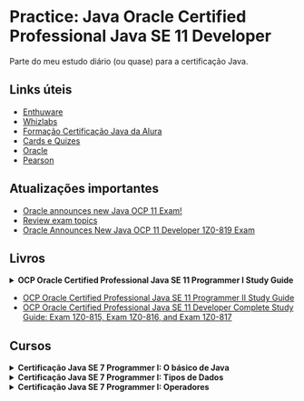 # Practice: Java Oracle Certified Professional Java SE 11 Developer
Parte do meu estudo diário (ou quase) para a certificação Java.

## Links úteis
- [Enthuware](https://enthuware.com/java-certification-mock-exams/oracle-certified-associate/ocp-java-11-exam-i-1z0-815)
- [Whizlabs](https://www.whizlabs.com/ocpjd-java-se-11-programmer-i/)
- [Formação Certificação Java da Alura](https://cursos.alura.com.br/formacao-certificacao-java)
- [Cards e Quizes](http://app.efficientlearning.com/my-account)
- [Oracle](https://education.oracle.com/product/pexam_1Z0-819)
- [Pearson](https://home.pearsonvue.com/)

## Atualizações importantes
- [Oracle announces new Java OCP 11 Exam!](https://www.selikoff.net/2020/08/26/dont-panic-oracle-announces-new-java-ocp-11-exam/)
- [Review exam topics](https://education.oracle.com/product/pexam_1Z0-819#collapse2)
- [Oracle Announces New Java OCP 11 Developer 1Z0-819 Exam](https://www.whizlabs.com/blog/oracle-announces-new-java-ocp-11-developer-1z0-819-exam/)

## Livros
<details>
  <summary><b>OCP Oracle Certified Professional Java SE 11 Programmer I Study Guide</b></summary>
  
- [Link do livro](https://www.notion.so/Oracle-Certified-Professional-Java-SE-11-Programmer-I-c005b837bf774828b4f65c031872600c)
- [Resumo](https://www.amazon.com.br/Oracle-Certified-Professional-Programmer-Study/dp/1119584701/ref=asc_df_1119584701/?tag=googleshopp00-20&linkCode=df0&hvadid=379726163686&hvpos=&hvnetw=g&hvrand=14143564571460691942&hvpone=&hvptwo=&hvqmt=&hvdev=c&hvdvcmdl=&hvlocint=&hvlocphy=1001773&hvtargid=pla-844213731096&psc=1)
</details>

- [OCP Oracle Certified Professional Java SE 11 Programmer II Study Guide](https://www.amazon.com.br/Oracle-Certified-Professional-Programmer-Study/dp/1119617626)
- [OCP Oracle Certified Professional Java SE 11 Developer Complete Study Guide: Exam 1Z0-815, Exam 1Z0-816, and Exam 1Z0-817](https://www.amazon.com.br/Oracle-Certified-Professional-Developer-Complete/dp/1119619130)

## Cursos

<details>
    <summary><b>Certificação Java SE 7 Programmer I: O básico de Java</b></summary>

- [Certificado](https://cursos.alura.com.br/certificate/065f12d3-cb19-4a4c-b60e-94a07bdfd5be)
- [Aula](https://cursos.alura.com.br/course/certificacao-java-basico)
  - 1: [Resumo](https://github.com/hopesoh/practice-java-ocp11/blob/master/certification/course1/section1/section-1.md) | [Código](https://github.com/hopesoh/practice-java-ocp11/blob/master/certification/course1/section1/)
  - 2: [Resumo](https://github.com/hopesoh/practice-java-ocp11/blob/master/certification/course1/section2/section-2.md) | [Código](https://github.com/hopesoh/practice-java-ocp11/blob/master/certification/course1/section2/)
  - 3: [Resumo](https://github.com/hopesoh/practice-java-ocp11/blob/master/certification/course1/section3/section-3.md) | [Código](https://github.com/hopesoh/practice-java-ocp11/blob/master/certification/course1/section3/)
  - 4: [Resumo](https://github.com/hopesoh/practice-java-ocp11/blob/master/certification/course1/section4/section-4.md) | [Código](https://github.com/hopesoh/practice-java-ocp11/blob/master/certification/course1/section4/)
</details>

<details>
  <summary><b>Certificação Java SE 7 Programmer I: Tipos de Dados</b></summary>

- [Certificado](https://cursos.alura.com.br/certificate/1799046c-3523-462c-8909-d9b08227089b)
- [Aulas](https://cursos.alura.com.br/course/certificacao-java-tipos-de-dados)
  - 1: [Resumo](https://github.com/hopesoh/practice-java-ocp11/blob/master/certification/course2/section1/section-1.md) | [Código](https://github.com/hopesoh/practice-java-ocp11/blob/master/certification/course2/section1/)
  - 2: [Resumo](https://github.com/hopesoh/practice-java-ocp11/blob/master/certification/course2/section2/section-2.md) | [Código](https://github.com/hopesoh/practice-java-ocp11/blob/master/certification/course2/section2/)
  - 3: [Resumo](https://github.com/hopesoh/practice-java-ocp11/blob/master/certification/course2/section3/section-3.md) | [Código](https://github.com/hopesoh/practice-java-ocp11/blob/master/certification/course2/section3/)
  - 4: [Resumo](https://github.com/hopesoh/practice-java-ocp11/blob/master/certification/course2/section4/section-4.md) | [Código](https://github.com/hopesoh/practice-java-ocp11/blob/master/certification/course2/section4/)
  - 5: [Resumo](https://github.com/hopesoh/practice-java-ocp11/blob/master/certification/course2/section5/section-5.md) | [Código](https://github.com/hopesoh/practice-java-ocp11/blob/master/certification/course2/section5/)
  - 6: [Resumo](https://github.com/hopesoh/practice-java-ocp11/blob/master/certification/course2/section6/section-6.md) | [Código](https://github.com/hopesoh/practice-java-ocp11/blob/master/certification/course2/section6/)
  - 7: [Resumo](https://github.com/hopesoh/practice-java-ocp11/blob/master/certification/course2/section7/section-7.md) | [Código](https://github.com/hopesoh/practice-java-ocp11/blob/master/certification/course2/section7/)
</details>

<details>
  <summary><b>Certificação Java SE 7 Programmer I: Operadores</b></summary>

- [Aulas](https://cursos.alura.com.br/course/certificacao-java-operadores-decisao)
  - 1: [Resumo](https://github.com/hopesoh/practice-java-ocp11/blob/master/certification/course3/section1/section-1.md) | [Código](https://github.com/hopesoh/practice-java-ocp11/blob/master/certification/course3/section1/)
  - 2: [Resumo](https://github.com/hopesoh/practice-java-ocp11/blob/master/certification/course3/section2/section-2.md) | [Código](https://github.com/hopesoh/practice-java-ocp11/blob/master/certification/course3/section2/)
  - 3: [Resumo](https://github.com/hopesoh/practice-java-ocp11/blob/master/certification/course3/section3/section-3.md) | [Código](https://github.com/hopesoh/practice-java-ocp11/blob/master/certification/course3/section3/)
  - 4: [Resumo](https://github.com/hopesoh/practice-java-ocp11/blob/master/certification/course3/section4/section-4.md) | [Código](https://github.com/hopesoh/practice-java-ocp11/blob/master/certification/course3/section4/)
  - 5: [Resumo](https://github.com/hopesoh/practice-java-ocp11/blob/master/certification/course3/section5/section-5.md) | [Código](https://github.com/hopesoh/practice-java-ocp11/blob/master/certification/course3/section5/)
</details>
